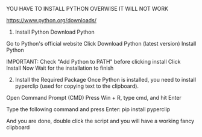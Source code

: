 YOU HAVE TO INSTALL PYTHON OVERWISE IT WILL NOT WORK

https://www.python.org/downloads/

1. Install Python
Download Python

Go to Python's official website
Click Download Python (latest version)
Install Python

IMPORTANT: Check "Add Python to PATH" before clicking install
Click Install Now
Wait for the installation to finish

2. Install the Required Package
Once Python is installed, you need to install pyperclip (used for copying text to the clipboard).

Open Command Prompt (CMD)
Press Win + R, type cmd, and hit Enter

Type the following command and press Enter: pip install pyperclip


And you are done, double click the script and you will have a working fancy clipboard

